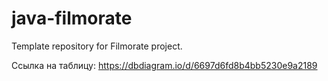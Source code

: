 # java-filmorate
Template repository for Filmorate project.

Ссылка на таблицу: https://dbdiagram.io/d/6697d6fd8b4bb5230e9a2189 